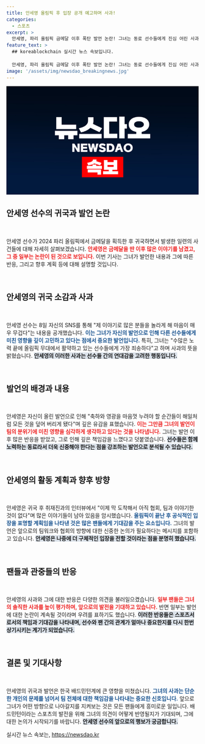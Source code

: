 ```yaml
---
title: 안세영 올림픽 후 입장 공개 예고하며 사과!
categories:
  - 스포츠
excerpt: >
  안세영, 파리 올림픽 금메달 이후 폭탄 발언 논란! 그녀는 동료 선수들에게 진심 어린 사과를 전하며, 많은 분들 놀라게 해 마음이 무겁다라고 밝혔습니다. 그의 이야기가 축하의 순간을 덮을 수 있을까요?
feature_text: >
  ## koreablockchain 실시간 뉴스 속보입니다.

  안세영, 파리 올림픽 금메달 이후 폭탄 발언 논란! 그녀는 동료 선수들에게 진심 어린 사과를 전하며, 많은 분들 놀라게 해 마음이 무겁다라고 밝혔습니다. 그의 이야기가 축하의 순간을 덮을 수 있을까요?
image: '/assets/img/newsdao_breakingnews.jpg'
---
```


<p><img src="/assets/img/newsdao_breakingnews.jpg" alt="koreablockchain 속보" /></p>

<h2 data-ke-size="size26">안세영 선수의 귀국과 발언 논란</h2>

<p data-ke-size="size16">&nbsp;</p>

<p>안세영 선수가 2024 파리 올림픽에서 금메달을 획득한 후 귀국하면서 발생한 일련의 사건들에 대해 자세히 살펴보겠습니다. <b><span style="color: #ee2323;">안세영은 금메달을 딴 이후 많은 이야기를 남겼고, 그 중 일부는 논란이 된 것으로 보입니다.</span></b> 이번 기사는 그녀가 발언한 내용과 그에 따른 반응, 그리고 향후 계획 등에 대해 설명할 것입니다.</p>

<p data-ke-size="size16">&nbsp;</p>

<h2 data-ke-size="size26">안세영의 귀국 소감과 사과</h2>

<p data-ke-size="size16">&nbsp;</p>

<p>안세영 선수는 8일 자신의 SNS를 통해 "제 이야기로 많은 분들을 놀라게 해 마음이 매우 무겁다"는 내용을 공개했습니다. <b><span style="color: #1a5490;">이는 그녀가 자신의 발언으로 인해 다른 선수들에게 미친 영향을 깊이 고민하고 있다는 점에서 중요한 발언입니다.</span></b> 특히, 그녀는 "수많은 노력 끝에 올림픽 무대에서 활약하고 있는 선수들에게 가장 죄송하다"고 하며 사과의 뜻을 밝혔습니다. <b><span style="background-color: #21538527;">안세영의 이러한 사과는 선수들 간의 연대감을 고려한 행동입니다.</span></b></p>

<p data-ke-size="size16">&nbsp;</p>

<h2 data-ke-size="size26">발언의 배경과 내용</h2>

<p data-ke-size="size16">&nbsp;</p>

<p>안세영은 자신이 올린 발언으로 인해 "축하와 영광을 마음껏 누려야 할 순간들이 해일처럼 모든 것을 덮어 버리게 됐다"며 깊은 유감을 표했습니다. <b><span style="color: #ee2323;">이는 그만큼 그녀의 발언이 팀의 분위기에 미친 영향을 심각하게 생각하고 있다는 것을 나타냅니다.</span></b> 그녀는 발언 이후 많은 반응을 받았고, 그로 인해 깊은 책임감을 느꼈다고 덧붙였습니다. <b><span style="background-color: #21538527;">선수들은 함께 노력하는 동료라서 더욱 신중해야 한다는 점을 강조하는 발언으로 분석될 수 있습니다.</span></b></p>

<p data-ke-size="size16">&nbsp;</p>

<h2 data-ke-size="size26">안세영의 활동 계획과 향후 방향</h2>

<p data-ke-size="size16">&nbsp;</p>

<p>안세영은 귀국 후 취재진과의 인터뷰에서 "이제 막 도착해서 아직 협회, 팀과 이야기한 것이 없다"며 많은 이야기들이 남아 있음을 암시했습니다. <b><span style="color: #1a5490;">올림픽이 끝난 후 공식적인 입장을 표명할 계획임을 나타낸 것은 많은 팬들에게 기대감을 주는 요소입니다.</span></b> 그녀의 발언은 앞으로의 팀워크와 협회의 방향에 대한 신중한 논의가 필요하다는 메시지를 포함하고 있습니다. <b><span style="background-color: #21538527;">안세영은 나중에 더 구체적인 입장을 전할 것이라는 점을 분명히 했습니다.</span></b></p>

<p data-ke-size="size16">&nbsp;</p>

<h2 data-ke-size="size26">팬들과 관중들의 반응</h2>

<p data-ke-size="size16">&nbsp;</p>

<p>안세영의 사과와 그에 대한 반응은 다양한 의견을 불러일으켰습니다. <b><span style="color: #ee2323;">일부 팬들은 그녀의 솔직한 사과를 높이 평가하며, 앞으로의 발전을 기대하고 있습니다.</span></b> 반면 일부는 발언에 대한 논란이 계속될 것이라며 우려를 표하기도 했습니다. <b><span style="background-color: #21538527;">이러한 반응들은 스포츠서로서의 책임과 기대감을 나타내며, 선수와 팬 간의 관계가 얼마나 중요한지를 다시 한번 상기시키는 계기가 되었습니다.</span></b></p>

<p data-ke-size="size16">&nbsp;</p>

<h2 data-ke-size="size26">결론 및 기대사항</h2>

<p data-ke-size="size16">&nbsp;</p>

<p>안세영의 귀국과 발언은 한국 배드민턴계에 큰 영향을 미쳤습니다. <b><span style="color: #1a5490;">그녀의 사과는 단순한 개인의 문제를 넘어서 팀 전체에 대한 책임감을 나타내는 중요한 신호입니다.</span></b> 앞으로 그녀가 어떤 방향으로 나아갈지를 지켜보는 것은 모든 팬들에게 흥미로운 일입니다. 배드민턴이라는 스포츠의 발전을 위해 그녀의 의견이 어떻게 반영될지가 기대되며, 그에 대한 논의가 시작되기를 바랍니다. <b><span style="background-color: #21538527;">안세영 선수의 앞으로의 행보가 궁금합니다.</span></b></p>
실시간 뉴스 속보는, <a href="https://newsdao.kr" rel="dofollow">https://newsdao.kr</a>


